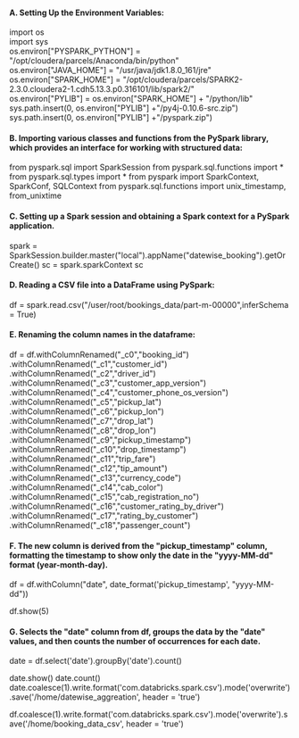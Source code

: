 #### A. Setting Up the Environment Variables:

import os  
import sys  
os.environ["PYSPARK_PYTHON"] = "/opt/cloudera/parcels/Anaconda/bin/python"  
os.environ["JAVA_HOME"] = "/usr/java/jdk1.8.0_161/jre"  
os.environ["SPARK_HOME"] = "/opt/cloudera/parcels/SPARK2-2.3.0.cloudera2-1.cdh5.13.3.p0.316101/lib/spark2/"  
os.environ["PYLIB"] = os.environ["SPARK_HOME"] + "/python/lib"  
sys.path.insert(0, os.environ["PYLIB"] +"/py4j-0.10.6-src.zip")  
sys.path.insert(0, os.environ["PYLIB"] +"/pyspark.zip")  

#### B. Importing various classes and functions from the PySpark library, which provides an interface for working with structured data: 

from pyspark.sql import SparkSession
from pyspark.sql.functions import *
from pyspark.sql.types import *
from pyspark import SparkContext, SparkConf, SQLContext
from pyspark.sql.functions import unix_timestamp, from_unixtime

#### C. Setting up a Spark session and obtaining a Spark context for a PySpark application.

spark = SparkSession.builder.master("local").appName("datewise_booking").getOrCreate()
sc = spark.sparkContext
sc

#### D. Reading a CSV file into a DataFrame using PySpark:

df = spark.read.csv("/user/root/bookings_data/part-m-00000",inferSchema = True)

#### E. Renaming the column names in the dataframe:

df = df.withColumnRenamed("_c0","booking_id")\
	   .withColumnRenamed("_c1","customer_id") \
	   .withColumnRenamed("_c2","driver_id") \
	   .withColumnRenamed("_c3","customer_app_version")  \
	   .withColumnRenamed("_c4","customer_phone_os_version") \
	   .withColumnRenamed("_c5","pickup_lat") \
	   .withColumnRenamed("_c6","pickup_lon") \
	   .withColumnRenamed("_c7","drop_lat") \
	   .withColumnRenamed("_c8","drop_lon") \
	   .withColumnRenamed("_c9","pickup_timestamp")  \
	   .withColumnRenamed("_c10","drop_timestamp")  \
	   .withColumnRenamed("_c11","trip_fare") \
	   .withColumnRenamed("_c12","tip_amount")  \
	   .withColumnRenamed("_c13","currency_code") \
	   .withColumnRenamed("_c14","cab_color")  \
	   .withColumnRenamed("_c15","cab_registration_no") \
	   .withColumnRenamed("_c16","customer_rating_by_driver")  \
	   .withColumnRenamed("_c17","rating_by_customer")  \
	   .withColumnRenamed("_c18","passenger_count")

#### F. The new column is derived from the "pickup_timestamp" column, formatting the timestamp to show only the date in the "yyyy-MM-dd" format (year-month-day).

df =  df.withColumn("date", date_format('pickup_timestamp', "yyyy-MM-dd"))

df.show(5)

#### G. Selects the "date" column from df, groups the data by the "date" values, and then counts the number of occurrences for each date.

date = df.select('date').groupBy('date').count()

date.show()
date.count()
date.coalesce(1).write.format('com.databricks.spark.csv').mode('overwrite').save('/home/datewise_aggreation', header = 'true')


df.coalesce(1).write.format('com.databricks.spark.csv').mode('overwrite').save('/home/booking_data_csv', header = 'true')
